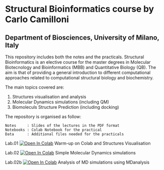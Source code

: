 # Structural Bioinformatics course by Carlo Camilloni
## Department of Biosciences, University of Milano, Italy

This repository includes both the notes and the practicals. Structural Bioinformatics is an elective course for the master degrees in Molecular Biotecnology and Bioinformatics (MBB) and Quantitative Biology (QB). The aim is that of providing a general introduction to different computational approaches related to computational structural biology and biochemistry.

The main topics covered are:

1. Structures visualisation and analysis
2. Molecular Dynamics simulations (including QM)
3. Biomoleculs Structure Prediction (including docking)

The repository is organised as follow:

    Notes     : Slides of the lectures in the PDF format
    Notebooks : Colab Notebook for the practical
    Data      : Additional files needed for the practicals

Lab.01 [![Open In Colab](https://colab.research.google.com/assets/colab-badge.svg)](https://colab.research.google.com/github/carlocamilloni/Structural-Bioinformatics/blob/main/Notebooks/lab01_intro.ipynb) Warm-up on Colab and Structures Visualisation

Lab.02 [![Open In Colab](https://colab.research.google.com/assets/colab-badge.svg)](https://colab.research.google.com/github/carlocamilloni/Structural-Bioinformatics/blob/main/Notebooks/lab02_MD.ipynb) Simple Molecular Dynamics simulations

Lab.02b [![Open In Colab](https://colab.research.google.com/assets/colab-badge.svg)](https://colab.research.google.com/github/carlocamilloni/Structural-Bioinformatics/blob/main/Notebooks/lab02b_MDanalysis.ipynb) Analysis of MD simulations using MDanalysis
